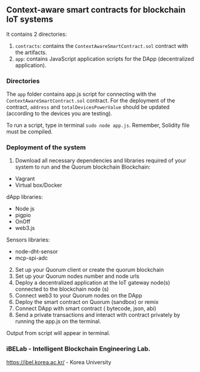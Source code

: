 ## Context-aware smart contracts for blockchain IoT systems

It contains 2 directories:

1. `contracts`: contains the `ContextAwareSmartContract.sol` contract with the artifacts.
2. `app`: contains JavaScript application scripts for the DApp (decentralized application).


### Directories

The `app` folder contains app.js script for connecting with the `ContextAwareSmartContract.sol` contract.
For the deployment of the contract, `address` and `totalDevicesPowerValue` should be updated (according to the devices you are testing).


To run a script, type in terminal `sudo node app.js`. Remember, Solidity file must be compiled.

### Deployment of the system

1. Download all necessary dependencies and libraries required of your system to run and the Quorum blockchain
Blockchain:
- Vagrant
- Virtual box/Docker

dApp libraries:
- Node js
- pigpio
- OnOff
- web3.js

Sensors libraries:
- node-dht-sensor
- mcp-spi-adc

2. Set up your Quorum client or create the quorum blockchain
3. Set up your Quorum nodes number and node urls
4. Deploy a decentralized application at the IoT gateway node(s) connected to the blockchain node (s)
5. Connect web3 to your Quorum nodes on the DApp
6. Deploy the smart contract on Quorum (sandbox) or remix
7. Connect DApp with smart contract ( bytecode, json, abi)
8. Send a private transactions and interact with contract privately by running the app.js on the terminal.

Output from script will appear in terminal.

### iBELab - Intelligent Blockchain Engineering Lab.
https://ibel.korea.ac.kr/ - Korea University
